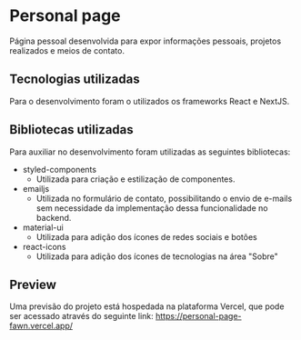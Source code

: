 # Personal page
Página pessoal desenvolvida para expor informações pessoais, projetos realizados e meios de contato.

## Tecnologias utilizadas
Para o desenvolvimento foram o utilizados os frameworks React e NextJS.

## Bibliotecas utilizadas
Para auxiliar no desenvolvimento foram utilizadas as seguintes bibliotecas:
  - styled-components
    - Utilizada para criação e estilização de componentes.
  - emailjs
    - Utilizada no formulário de contato, possibilitando o envio de e-mails sem necessidade da implementação dessa funcionalidade no backend.
  - material-ui
    - Utilizada para adição dos ícones de redes sociais e botões
  - react-icons
    - Utilizada para adição dos ícones de tecnologias na área "Sobre"

## Preview
Uma previsão do projeto está hospedada na plataforma Vercel, que pode ser acessado através do seguinte link:
https://personal-page-fawn.vercel.app/
